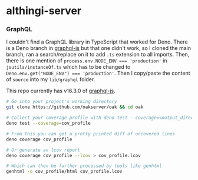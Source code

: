# althingi-server


### GraphQL
I couldn't find a GraphQL library in TypeScript that worked for Deno. There is a Deno branch in [graphql-js](https://github.com/graphql/graphql-js) but that one didn't work, so I cloned the main branch, ran a search/replace on it to add `.ts` extension to all imports. Then, there is one mention of `process.env.NODE_ENV === 'production'` in `jsutils/instanceOf.ts` which has to be changed to `Deno.env.get("NODE_ENV") === 'production'`. Then I copy/paste the content of `source` into my `lib/graphql` folder.

This repo currently has v16.3.0 of [graphql-js](https://github.com/graphql/graphql-js).


```sh
# Go into your project's working directory
git clone https://github.com/oakserver/oak && cd oak

# Collect your coverage profile with deno test --coverage=<output_directory>
deno test --coverage=cov_profile

# From this you can get a pretty printed diff of uncovered lines
deno coverage cov_profile

# Or generate an lcov report
deno coverage cov_profile --lcov > cov_profile.lcov

# Which can then be further processed by tools like genhtml
genhtml -o cov_profile/html cov_profile.lcov
```